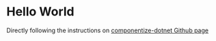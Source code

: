 # Hello World 

Directly following the instructions on [componentize-dotnet Github page](https://github.com/bytecodealliance/componentize-dotnet)  